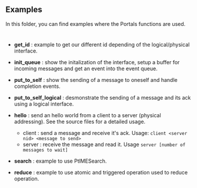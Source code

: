 ## Examples

In this folder, you can find examples where the Portals functions are used.

#

* **get_id** : example to get our different id depending of the logical/physical interface.

* **init_queue** : show the initalization of the interface, setup a buffer for incoming messages and get an event into the event queue.

* **put_to_self** : show the sending of a message to oneself and handle completion events.

* **put_to_self_logical** : desmonstrate the sending of a message and its ack using a logical interface. 

* **hello** : send an hello world from a client to a server (physical addressing). See the source files for a detailed usage.
    - client : send a message and receive it's ack. Usage: `client <server nid> <message to send>`
    - server : receive the message and read it. Usage `server [number of messages to wait]`

* **search** : example to use PtlMESearch.

* **reduce** : example to use atomic and triggered operation used to reduce operation.
